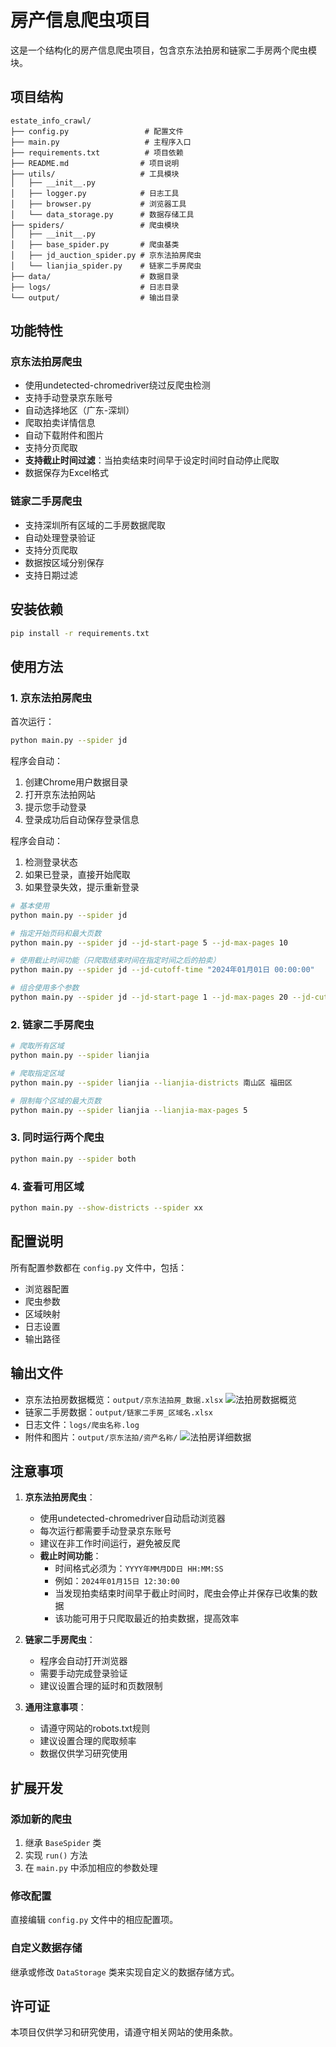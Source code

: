 # 房产信息爬虫项目

这是一个结构化的房产信息爬虫项目，包含京东法拍房和链家二手房两个爬虫模块。

## 项目结构

```
estate_info_crawl/
├── config.py                 # 配置文件
├── main.py                   # 主程序入口
├── requirements.txt          # 项目依赖
├── README.md                # 项目说明
├── utils/                   # 工具模块
│   ├── __init__.py
│   ├── logger.py            # 日志工具
│   ├── browser.py           # 浏览器工具
│   └── data_storage.py      # 数据存储工具
├── spiders/                 # 爬虫模块
│   ├── __init__.py
│   ├── base_spider.py       # 爬虫基类
│   ├── jd_auction_spider.py # 京东法拍房爬虫
│   └── lianjia_spider.py    # 链家二手房爬虫
├── data/                    # 数据目录
├── logs/                    # 日志目录
└── output/                  # 输出目录
```

## 功能特性

### 京东法拍房爬虫
- 使用undetected-chromedriver绕过反爬虫检测
- 支持手动登录京东账号
- 自动选择地区（广东-深圳）
- 爬取拍卖详情信息
- 自动下载附件和图片
- 支持分页爬取
- **支持截止时间过滤**：当拍卖结束时间早于设定时间时自动停止爬取
- 数据保存为Excel格式

### 链家二手房爬虫
- 支持深圳所有区域的二手房数据爬取
- 自动处理登录验证
- 支持分页爬取
- 数据按区域分别保存
- 支持日期过滤

## 安装依赖

```bash
pip install -r requirements.txt
```

## 使用方法

### 1. 京东法拍房爬虫

首次运行：
```bash
python main.py --spider jd
```
程序会自动：
1. 创建Chrome用户数据目录
2. 打开京东法拍网站
3. 提示您手动登录
4. 登录成功后自动保存登录信息

程序会自动：
1. 检测登录状态
2. 如果已登录，直接开始爬取
3. 如果登录失效，提示重新登录

```bash
# 基本使用
python main.py --spider jd

# 指定开始页码和最大页数
python main.py --spider jd --jd-start-page 5 --jd-max-pages 10

# 使用截止时间功能（只爬取结束时间在指定时间之后的拍卖）
python main.py --spider jd --jd-cutoff-time "2024年01月01日 00:00:00"

# 组合使用多个参数
python main.py --spider jd --jd-start-page 1 --jd-max-pages 20 --jd-cutoff-time "2024年01月01日 12:00:00"
```

### 2. 链家二手房爬虫

```bash
# 爬取所有区域
python main.py --spider lianjia

# 爬取指定区域
python main.py --spider lianjia --lianjia-districts 南山区 福田区

# 限制每个区域的最大页数
python main.py --spider lianjia --lianjia-max-pages 5
```

### 3. 同时运行两个爬虫

```bash
python main.py --spider both
```

### 4. 查看可用区域

```bash
python main.py --show-districts --spider xx
```

## 配置说明

所有配置参数都在 `config.py` 文件中，包括：

- 浏览器配置
- 爬虫参数
- 区域映射
- 日志设置
- 输出路径

## 输出文件

- 京东法拍房数据概览：`output/京东法拍房_数据.xlsx`
![法拍房数据概览](images/数据概览表.jpg)
- 链家二手房数据：`output/链家二手房_区域名.xlsx`
- 日志文件：`logs/爬虫名称.log`
- 附件和图片：`output/京东法拍/资产名称/`
![法拍房详细数据](images/保存的数据详细内容.jpg)

## 注意事项

1. **京东法拍房爬虫**：
   - 使用undetected-chromedriver自动启动浏览器
   - 每次运行都需要手动登录京东账号
   - 建议在非工作时间运行，避免被反爬
   - **截止时间功能**：
     - 时间格式必须为：`YYYY年MM月DD日 HH:MM:SS`
     - 例如：`2024年01月15日 12:30:00`
     - 当发现拍卖结束时间早于截止时间时，爬虫会停止并保存已收集的数据
     - 该功能可用于只爬取最近的拍卖数据，提高效率

2. **链家二手房爬虫**：
   - 程序会自动打开浏览器
   - 需要手动完成登录验证
   - 建议设置合理的延时和页数限制

3. **通用注意事项**：
   - 请遵守网站的robots.txt规则
   - 建议设置合理的爬取频率
   - 数据仅供学习研究使用

## 扩展开发

### 添加新的爬虫

1. 继承 `BaseSpider` 类
2. 实现 `run()` 方法
3. 在 `main.py` 中添加相应的参数处理

### 修改配置

直接编辑 `config.py` 文件中的相应配置项。

### 自定义数据存储

继承或修改 `DataStorage` 类来实现自定义的数据存储方式。

## 许可证

本项目仅供学习和研究使用，请遵守相关网站的使用条款。 
